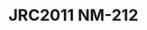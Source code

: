 <a name="material" />

# JRC2011 NM-212
<script type="application/ld+json">
  {
    "@context": "https://schema.org/",
    "@type": "ChemicalSubstance",
    "http://purl.org/dc/terms/conformsTo":
      {
        "@type": "CreativeWork",
        "@id": "https://bioschemas.org/profiles/ChemicalSubstance/0.4-RELEASE/"
      },
    "@id": "https://egonw.github.io/nanowiki/nanowiki354.html#material",
    "name": "JRC2011 NM-212",
    "sameAs: "http://127.0.0.1/mediawiki/index.php/Special:URIResolver/JRC2011_NM-2D212"
  }
</script>

